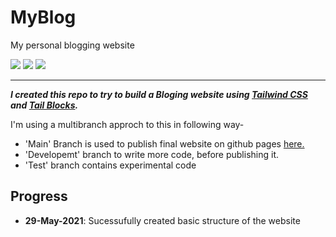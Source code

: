 # MyBlog
My personal blogging website

<img src="https://img.shields.io/github/issues/SubhanRaj/MyBlog">  <img src="https://img.shields.io/github/stars/SubhanRaj/myblog">  <img src="https://img.shields.io/github/license/SubhanRaj/myblog">
<hr>
<b><i> I created this repo to try to build a Bloging website using <a href="https://tailwindcss.com/">Tailwind CSS</a> and <a href="https://tailblocks.cc">Tail Blocks</a>.</i></b>

I'm using a multibranch approch to this in following way-

<ul>
<li>'Main' Branch is used to publish final website on github pages <a href="https://subhanraj.github.io/MyBlog" target="_blank">here.</a></li>
<li>'Developemt' branch to write more code, before publishing it.</li>
<li>'Test' branch contains experimental code </li> 
</ul>

## Progress 

<ul>
  <li><strong>29-May-2021</strong>:  Sucessufully created basic structure of the website </li>
</ul>  

